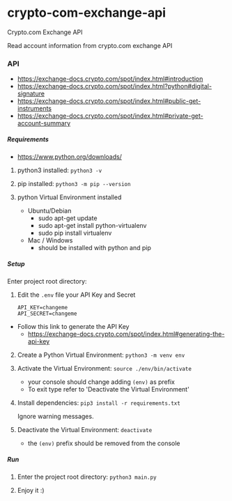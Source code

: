 # crypto-com-exchange-api #
Crypto.com Exchange API

Read account information from crypto.com exchange API

### API ###
- https://exchange-docs.crypto.com/spot/index.html#introduction
- https://exchange-docs.crypto.com/spot/index.html?python#digital-signature
- https://exchange-docs.crypto.com/spot/index.html#public-get-instruments
- https://exchange-docs.crypto.com/spot/index.html#private-get-account-summary

##### Requirements #####
- https://www.python.org/downloads/

1. python3 installed:
   `python3 -v`
2. pip installed:
   `python3 -m pip --version`

3. python Virtual Environment installed
    - Ubuntu/Debian
        - sudo apt-get update
        - sudo apt-get install python-virtualenv
        - sudo pip install virtualenv
    - Mac / Windows
        - should be installed with python and pip 
##### Setup #####
Enter project root directory:
1. Edit the `.env` file your API Key and Secret
    ```
    API_KEY=changeme
    API_SECRET=changeme
    ```
- Follow this link to generate the API Key
    - https://exchange-docs.crypto.com/spot/index.html#generating-the-api-key

2. Create a Python Virtual Environment:
   `python3 -m venv env`
   
3. Activate the Virtual Environment:
   `source ./env/bin/activate`
   
    - your console should change adding `(env)` as prefix
    - To exit type refer to 'Deactivate the Virtual Environment'
   
4. Install dependencies:
   `pip3 install -r requirements.txt`
   
    Ignore warning messages.

5. Deactivate the Virtual Environment:
   `deactivate`
   - the `(env)` prefix should be removed from the console

##### Run #####
1. Enter the project root directory:
   `python3 main.py`

2. Enjoy it :)